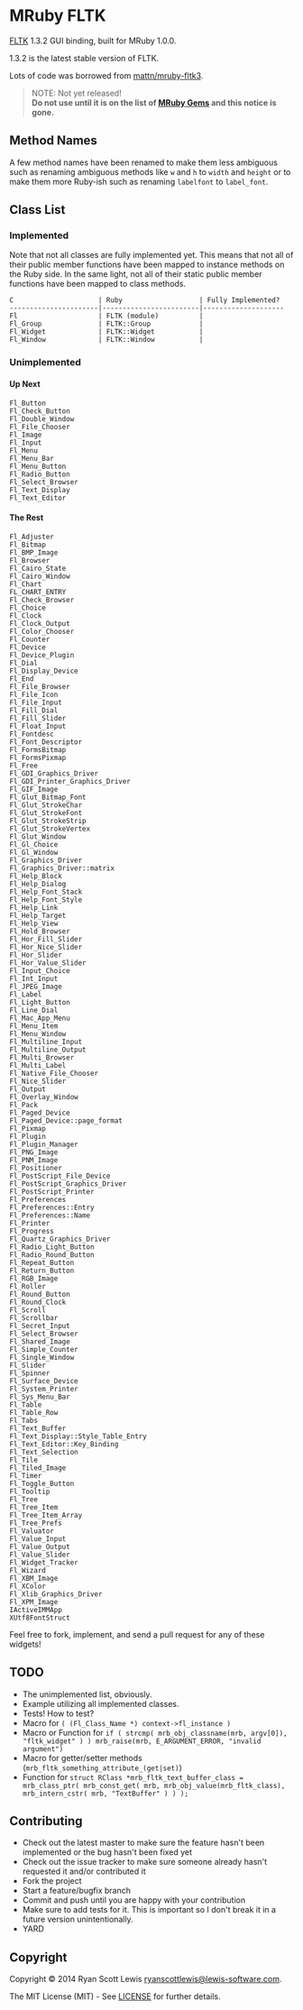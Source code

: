 # MRuby FLTK

[FLTK](http://www.fltk.org/index.php) 1.3.2 GUI binding, built for MRuby 1.0.0.

1.3.2 is the latest stable version of FLTK.

Lots of code was borrowed from [mattn/mruby-fltk3](https://github.com/mattn/mruby-fltk3).

> NOTE: Not yet released!  
> **Do not use until it is on the list of [MRuby Gems](http://www.mruby.org/libraries/) and this notice is gone.**

## Method Names

A few method names have been renamed to make them less ambiguous such as renaming ambiguous methods like `w` and `h` to `width` and `height`
or to make them more Ruby-ish such as renaming `labelfont` to `label_font`.

## Class List

### Implemented

Note that not all classes are fully implemented yet.
This means that not all of their public member functions have been mapped to instance methods on the Ruby side.
In the same light, not all of their static public member functions have been mapped to class methods.

    C                     | Ruby                   | Fully Implemented?
    ----------------------|------------------------|--------------------
    Fl                    | FLTK (module)          | 
    Fl_Group              | FLTK::Group            | 
    Fl_Widget             | FLTK::Widget           | 
    Fl_Window             | FLTK::Window           | 

### Unimplemented

#### Up Next

    Fl_Button
    Fl_Check_Button
    Fl_Double_Window
    Fl_File_Chooser
    Fl_Image
    Fl_Input
    Fl_Menu
    Fl_Menu_Bar
    Fl_Menu_Button
    Fl_Radio_Button
    Fl_Select_Browser
    Fl_Text_Display
    Fl_Text_Editor

#### The Rest

    Fl_Adjuster
    Fl_Bitmap
    Fl_BMP_Image
    Fl_Browser
    Fl_Cairo_State
    Fl_Cairo_Window
    Fl_Chart
    FL_CHART_ENTRY
    Fl_Check_Browser
    Fl_Choice
    Fl_Clock
    Fl_Clock_Output
    Fl_Color_Chooser
    Fl_Counter
    Fl_Device
    Fl_Device_Plugin
    Fl_Dial
    Fl_Display_Device
    Fl_End
    Fl_File_Browser
    Fl_File_Icon
    Fl_File_Input
    Fl_Fill_Dial
    Fl_Fill_Slider
    Fl_Float_Input
    Fl_Fontdesc
    Fl_Font_Descriptor
    Fl_FormsBitmap
    Fl_FormsPixmap
    Fl_Free
    Fl_GDI_Graphics_Driver
    Fl_GDI_Printer_Graphics_Driver
    Fl_GIF_Image
    Fl_Glut_Bitmap_Font
    Fl_Glut_StrokeChar
    Fl_Glut_StrokeFont
    Fl_Glut_StrokeStrip
    Fl_Glut_StrokeVertex
    Fl_Glut_Window
    Fl_Gl_Choice
    Fl_Gl_Window
    Fl_Graphics_Driver
    Fl_Graphics_Driver::matrix
    Fl_Help_Block
    Fl_Help_Dialog
    Fl_Help_Font_Stack
    Fl_Help_Font_Style
    Fl_Help_Link
    Fl_Help_Target
    Fl_Help_View
    Fl_Hold_Browser
    Fl_Hor_Fill_Slider
    Fl_Hor_Nice_Slider
    Fl_Hor_Slider
    Fl_Hor_Value_Slider
    Fl_Input_Choice
    Fl_Int_Input
    Fl_JPEG_Image
    Fl_Label
    Fl_Light_Button
    Fl_Line_Dial
    Fl_Mac_App_Menu
    Fl_Menu_Item
    Fl_Menu_Window
    Fl_Multiline_Input
    Fl_Multiline_Output
    Fl_Multi_Browser
    Fl_Multi_Label
    Fl_Native_File_Chooser
    Fl_Nice_Slider
    Fl_Output
    Fl_Overlay_Window
    Fl_Pack
    Fl_Paged_Device
    Fl_Paged_Device::page_format
    Fl_Pixmap
    Fl_Plugin
    Fl_Plugin_Manager
    Fl_PNG_Image
    Fl_PNM_Image
    Fl_Positioner
    Fl_PostScript_File_Device
    Fl_PostScript_Graphics_Driver
    Fl_PostScript_Printer
    Fl_Preferences
    Fl_Preferences::Entry
    Fl_Preferences::Name
    Fl_Printer
    Fl_Progress
    Fl_Quartz_Graphics_Driver
    Fl_Radio_Light_Button
    Fl_Radio_Round_Button
    Fl_Repeat_Button
    Fl_Return_Button
    Fl_RGB_Image
    Fl_Roller
    Fl_Round_Button
    Fl_Round_Clock
    Fl_Scroll
    Fl_Scrollbar
    Fl_Secret_Input
    Fl_Select_Browser
    Fl_Shared_Image
    Fl_Simple_Counter
    Fl_Single_Window
    Fl_Slider
    Fl_Spinner
    Fl_Surface_Device
    Fl_System_Printer
    Fl_Sys_Menu_Bar
    Fl_Table
    Fl_Table_Row
    Fl_Tabs
    Fl_Text_Buffer
    Fl_Text_Display::Style_Table_Entry
    Fl_Text_Editor::Key_Binding
    Fl_Text_Selection
    Fl_Tile
    Fl_Tiled_Image
    Fl_Timer
    Fl_Toggle_Button
    Fl_Tooltip
    Fl_Tree
    Fl_Tree_Item
    Fl_Tree_Item_Array
    Fl_Tree_Prefs
    Fl_Valuator
    Fl_Value_Input
    Fl_Value_Output
    Fl_Value_Slider
    Fl_Widget_Tracker
    Fl_Wizard
    Fl_XBM_Image
    Fl_XColor
    Fl_Xlib_Graphics_Driver
    Fl_XPM_Image
    IActiveIMMApp
    XUtf8FontStruct

Feel free to fork, implement, and send a pull request for any of these widgets!

## TODO

* The unimplemented list, obviously.
* Example utilizing all implemented classes.
* Tests! How to test?
* Macro for `( (Fl_Class_Name *) context->fl_instance )`
* Macro or Function for `if ( strcmp( mrb_obj_classname(mrb, argv[0]), "fltk_widget" ) ) mrb_raise(mrb, E_ARGUMENT_ERROR, "invalid argument")`
* Macro for getter/setter methods (`mrb_fltk_something_attribute_(get|set)`)
* Function for `struct RClass *mrb_fltk_text_buffer_class = mrb_class_ptr( mrb_const_get( mrb, mrb_obj_value(mrb_fltk_class), mrb_intern_cstr( mrb, "TextBuffer" ) ) );`

## Contributing

* Check out the latest master to make sure the feature hasn't been implemented or the bug hasn't been fixed yet
* Check out the issue tracker to make sure someone already hasn't requested it and/or contributed it
* Fork the project
* Start a feature/bugfix branch
* Commit and push until you are happy with your contribution
* Make sure to add tests for it. This is important so I don't break it in a future version unintentionally.
* YARD

## Copyright

Copyright © 2014 Ryan Scott Lewis <ryanscottlewis@lewis-software.com>.

The MIT License (MIT) - See [LICENSE](LICENSE) for further details.
